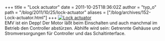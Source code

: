 +++
title = "Lock actuator"
date = 2011-10-25T18:36:02Z
author = "typ_o"
path = "/blog/2011/10/25/lock-actuator"
aliases = ["/blog/archives/152-Lock-actuator.html"]
+++
[![Lock
actuator](/media/IMAG1373.serendipityThumb.jpg)](/media/IMAG1373.jpg)  
EMV ist ein Depp! Der Motor läßt beim Einschalten und auch manchmal im
Betrieb den Controller abstürzen. Abhilfe wird sein: Getrennte Gehäuse
und Stromversorgungen für Controller und das Schaltinterface.
